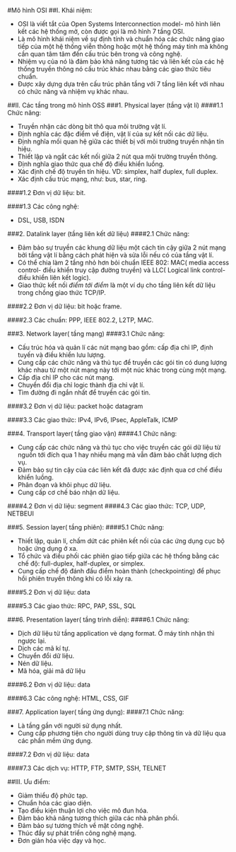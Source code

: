 #Mô hình OSI
##I. Khái niệm:
- OSI là viết tắt của Open Systems Interconnection model- mô hình liên kết các hệ thống mở, còn được gọi là mô hình 7 tầng OSI. 
- Là mô hình khái niệm về sự định tính và chuẩn hóa các chức năng giao tiếp của một hệ thống viễn thông hoặc một hệ thống máy tính mà không cần quan tâm tâm đến cấu trúc bên trong và công nghệ.
- Nhiệm vụ của nó là đảm bảo khả năng tương tác và liên kết của các hệ thống truyền thông nó cấu trúc khác nhau bằng các giao thức tiêu chuẩn.
- Được xây dựng dựa trên cấu trúc phân tầng với 7 tầng liên kết với nhau có chức năng và nhiệm vụ khác nhau.

##II. Các tầng trong mô hình OSS
###1. Physical layer (tầng vật lí)
####1.1 Chức năng:
- Truyền nhận các dòng bit thô qua môi trường vật lí.
- Định nghĩa các đặc điểm về điện, vật lí của sự kết nối các dữ liệu.
- Định nghĩa mối quan hệ giữa các thiết bị với môi trường truyền nhận tín hiệu.
- Thiết lập và ngắt các kết nối giữa 2 nút qua môi trường truyền thông.
- Định nghĩa giao thức qua chế độ điều khiển luồng.
- Xác định chế độ truyền tín hiệu. VD: simplex, half duplex, full duplex.
- Xác định cấu trúc mạng, như: bus, star, ring.

####1.2 Đơn vị dữ liệu: bit.

####1.3 Các công nghệ:
- DSL, USB, ISDN

###2. Datalink layer (tầng liên kết dữ liệu)
####2.1 Chức năng:
- Đảm bảo sự truyền các khung dữ liệu một cách tin cậy giữa 2 nút mạng bởi tầng vật lí bằng cách phát hiện và sửa lỗi nếu có của tầng vật lí.
- Có thể chia làm 2 tầng nhỏ hơn bỏi chuẩn IEEE 802: MAC( media access control- điều khiển truy cập đường truyền) và LLC( Logical link control- điều khiển liên kết logic).
- Giao thức kết nối *điểm tới điểm* là một ví dụ cho tầng liên kết dữ liệu trong chồng giao thức TCP/IP.
 
####2.2 Đơn vị dữ liệu: bit hoặc frame.

####2.3 Các chuẩn: PPP, IEEE 802.2, L2TP, MAC.

###3. Network layer( tầng mạng)
####3.1 Chức năng:
- Cấu trúc hóa và quản lí các nút mạng bao gồm: cấp địa chỉ IP, định tuyến và điều khiển lưu lượng.
- Cung cấp các chức năng và thủ tục để truyền các gói tin có dung lượng khác nhau từ một nút mạng này tới một núc khác trong cùng một mạng.
- Cấp địa chỉ IP cho các nút mạng.
- Chuyển đổi địa chỉ logic thành địa chỉ vật lí.
- Tìm đường đi ngắn nhất để truyền các gói tin.

####3.2 Đơn vị dữ liệu: packet hoặc datagram

####3.3 Các giao thức: IPv4, IPv6, IPsec, AppleTalk, ICMP

###4. Transport layer( tầng giao vận)
####4.1 Chức năng:
- Cung cấp các chức năng và thủ tục cho việc truyền các gói dữ liệu từ nguồn tới đích qua 1 hay nhiều mạng mà vẫn đảm bảo chất lượng dịch vụ.
- Đảm bảo sự tin cậy của các liên kết đã được xác định qua cơ chế điều khiển luồng.
- Phân đoạn và khôi phục dữ liệu.
- Cung cấp cơ chế báo nhận dữ liệu.

####4.2 Đơn vị dữ liệu: segment
####4.3 Các giao thức: TCP, UDP, NETBEUI

###5. Session layer( tầng phiên):
####5.1 Chức năng:
- Thiết lập, quản lí, chấm dứt các phiên kết nối của các ứng dụng cục bộ hoặc ứng dụng ở xa.
- Tổ chức và điều phối các phiên giao tiếp giữa các hệ thống bằng các chế độ: full-duplex, half-duplex, or simplex.
- Cung cấp chế độ đánh đấu điểm hoàn thành (checkpointing) để phục hồi phiên truyền thông khi có lỗi xảy ra.

####5.2 Đơn vị dữ liệu: data

####5.3 Các giao thức: RPC, PAP, SSL, SQL

###6. Presentation layer( tầng trình diễn):
####6.1 Chức năng:
- Dịch dữ liệu từ tầng application vè dạng format.
Ở máy tính nhận thì ngược lại.
- Dịch các mã kí tự.
- Chuyển đổi dữ liệu.
- Nén dữ liệu.
- Mã hóa, giải mã dữ liệu

####6.2 Đơn vị dữ liệu: data

####6.3 Các công nghệ: HTML, CSS, GIF

###7. Application layer( tầng ứng dụng):
####7.1 Chức năng:
- Là tầng gần với người sử dụng nhất.
- Cung cấp phương tiện cho người dùng truy cập thông tin và dữ liệu qua các phần mềm ứng dụng.

####7.2 Đơn vị dữ liệu: data

####7.3 Các dịch vụ: HTTP, FTP, SMTP, SSH, TELNET

##III. Ưu điểm:
- Giảm thiểu độ phức tạp.
- Chuẩn hóa các giao diện.
- Tạo điều kiện thuận lợi cho việc mô đun hóa.
- Đảm bảo khả năng tương thích giữa các nhà phân phối.
- Đảm bảo sự tương thích về mặt công nghệ.
- Thúc đẩy sự phát triển công nghệ mạng.
- Đơn giản hóa việc dạy và học.
